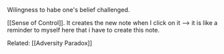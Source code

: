 Wilingness to habe one's belief challenged.

[[Sense of Control]].  It creates the new note when I click on it --> it is like a reminder to myself here that i have to create this note.

Related: [[Adversity Paradox]]